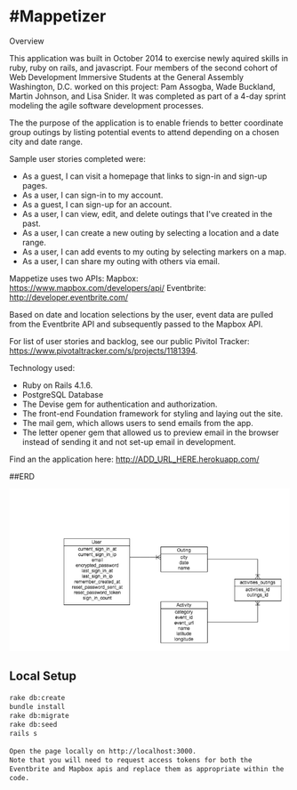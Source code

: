 #Mappetizer
===========

Overview

This application was built in October 2014 to exercise newly aquired skills in ruby, ruby on rails, and javascript. Four members of the second cohort of Web Development Immersive Students at the General Assembly Washington, D.C. worked on this project: Pam Assogba, Wade Buckland, Martin Johnson, and Lisa Snider. It was completed as part of a 4-day sprint modeling the agile software development processes.

The the purpose of the application is to enable friends to better coordinate group outings by listing potential events to attend depending on a chosen city and date range. 

Sample user stories completed were:
- As a guest, I can visit a homepage that links to sign-in and sign-up pages.
- As a user, I can sign-in to my account.
- As a guest, I can sign-up for an account.
- As a user, I can view, edit, and delete outings that I've created in the past.
- As a user, I can create a new outing by selecting a location and a date range.
- As a user, I can add events to my outing by selecting markers on a map.
- As a user, I can share my outing with others via email.

Mappetize uses two APIs:
Mapbox: https://www.mapbox.com/developers/api/
Eventbrite: http://developer.eventbrite.com/

Based on date and location selections by the user, event data are pulled from the Eventbrite API and subsequently passed to the Mapbox API.

For list of user stories and backlog, see our public Pivitol Tracker: https://www.pivotaltracker.com/s/projects/1181394.

Technology used:
- Ruby on Rails 4.1.6.
- PostgreSQL Database
- The Devise gem for authentication and authorization.
- The front-end Foundation framework for styling and laying out the site.
- The mail gem, which allows users to send emails from the app.
- The letter opener gem that allowed us to preview email in the browser instead of sending it and not set-up email in development.

Find an the application here:
http://ADD_URL_HERE.herokuapp.com/

##ERD

![](app/assets/images/erd.png)

## Local Setup

    rake db:create
    bundle install
    rake db:migrate
    rake db:seed
    rails s

    Open the page locally on http://localhost:3000.
    Note that you will need to request access tokens for both the Eventbrite and Mapbox apis and replace them as appropriate within the code. 
